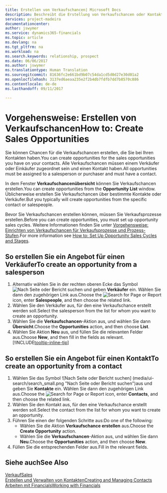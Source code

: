 ```yaml
---
title: Erstellen von Verkaufschancen| Microsoft Docs
description: Beschreibt die Erstellung von Verkaufschancen oder Kontakten in Financials.
services: project-madeira
documentationcenter: 
author: jswymer
ms.service: dynamics365-financials
ms.topic: article
ms.devlang: na
ms.tgt_pltfrm: na
ms.workload: na
ms.search.keywords: relationship, prospect
ms.date: 06/06/2017
ms.author: jswymer
ms.translationtype: Human Translation
ms.sourcegitcommit: 81636fc2e661bd9b07c54da1cd5d0d27e30d01a2
ms.openlocfilehash: 3137ed6aeaa235e2f2b4db7fdfb7dd7b8570c886
ms.contentlocale: de-de
ms.lasthandoff: 09/11/2017

---
```

# <a name="how-to-create-sales-opportunities"></a><span data-ttu-id="9c473-103">Vorgehensweise: Erstellen von Verkaufschancen</span><span class="sxs-lookup"><span data-stu-id="9c473-103">How to: Create Sales Opportunities</span></span>
<span data-ttu-id="9c473-104">Sie können Chancen für die Verkaufschancen erstellen, die Sie bei Ihren Kontakten haben.</span><span class="sxs-lookup"><span data-stu-id="9c473-104">You can create opportunities for the sales opportunities you have on your contacts.</span></span> <span data-ttu-id="9c473-105">Alle Verkaufschancen müssen einem Verkäufer oder Einkäufer zugeordnet sein und einen Kontakt haben.</span><span class="sxs-lookup"><span data-stu-id="9c473-105">All opportunities must be assigned to a salesperson or purchaser and must have a contact.</span></span>

<span data-ttu-id="9c473-106">In dem Fenster **Verkaufschancenübersicht** können Sie Verkaufschancen erstellen.</span><span class="sxs-lookup"><span data-stu-id="9c473-106">You can create opportunities from the **Opportunity List** window.</span></span> <span data-ttu-id="9c473-107">Üblicherweise erstellen Sie Verkaufschancen über bestimmte Kontakte oder Verkäufer.</span><span class="sxs-lookup"><span data-stu-id="9c473-107">But you typically will create opportunities from the specific contact or salespeople.</span></span>

<span data-ttu-id="9c473-108">Bevor Sie Verkaufschancen erstellen können, müssen Sie Verkaufsprozesse erstellen.</span><span class="sxs-lookup"><span data-stu-id="9c473-108">Before you can create opportunities, you must set up opportunity sales cycles.</span></span> <span data-ttu-id="9c473-109">Weitere Informationen finden Sie unter [Vorgehensweise: Einrichten von Verkaufschancen für Verkaufsprozesse und Prozess-Stufen](marketing-how-setup-opportunity-sales-cycles-stages.md).</span><span class="sxs-lookup"><span data-stu-id="9c473-109">For more information see [How to: Set Up Opportunity Sales Cycles and Stages](marketing-how-setup-opportunity-sales-cycles-stages.md).</span></span>

## <a name="to-create-an-opportunity-from-a-salesperson"></a><span data-ttu-id="9c473-110">So erstellen Sie ein Angebot für einen Verkäufer</span><span class="sxs-lookup"><span data-stu-id="9c473-110">To create an opportunity from a salesperson</span></span>
1. <span data-ttu-id="9c473-111">Alternativ wählen Sie in der rechten oberen Ecke das Symbol ![Nach Seite oder Bericht suchen](media/ui-search/search_small.png "Nach Seite oder Bericht suchen") und geben **Verkäufer** ein. Wählen Sie dann den zugehörigen Link aus.</span><span class="sxs-lookup"><span data-stu-id="9c473-111">Choose the ![Search for Page or Report](media/ui-search/search_small.png "Search for Page or Report icon") icon, enter **Salespeople**, and then choose the related link.</span></span>
2. <span data-ttu-id="9c473-112">Wählen Sie den Verkäufer aus, für den eine Verkaufschance erstellt werden soll.</span><span class="sxs-lookup"><span data-stu-id="9c473-112">Select the salesperson from the list for whom you want to create an opportunity.</span></span>
3. <span data-ttu-id="9c473-113">Wählen Sie die **Verkaufschancen**-Aktion aus, und wählen Sie dann **Übersicht**.</span><span class="sxs-lookup"><span data-stu-id="9c473-113">Choose the **Opportunities** action, and then choose **List**.</span></span>
4. <span data-ttu-id="9c473-114">Wählen Sie Aktion **Neu** aus, und füllen Sie die relevanten Felder aus.</span><span class="sxs-lookup"><span data-stu-id="9c473-114">Choose **New**, and then fill in the fields as relevant.</span></span> [!INCLUDE[tooltip-inline-tip](includes/tooltip-inline-tip_md.md)]  



## <a name="to-create-an-opportunity-from-a-contact"></a><span data-ttu-id="9c473-115">So erstellen Sie ein Angebot für einen Kontakt</span><span class="sxs-lookup"><span data-stu-id="9c473-115">To create an opportunity from a contact</span></span>
1. <span data-ttu-id="9c473-116">Wählen Sie das Symbol ![Nach Seite oder Bericht suchen] (media/ui-search/search_small.png "Nach Seite oder Bericht suchen")aus und geben Sie **Kontakte** ein. Wählen Sie dann den zugehörigen Link aus.</span><span class="sxs-lookup"><span data-stu-id="9c473-116">Choose the ![Search for Page or Report](media/ui-search/search_small.png "Search for Page or Report icon") icon, enter **Contacts**, and then choose the related link.</span></span>
2. <span data-ttu-id="9c473-117">Wählen Sie den Kontakt aus, für den eine Verkaufschance erstellt werden soll.</span><span class="sxs-lookup"><span data-stu-id="9c473-117">Select the contact from the list for whom you want to create an opportunity.</span></span>
3. <span data-ttu-id="9c473-118">Führen Sie einen der folgenden Schritte aus:</span><span class="sxs-lookup"><span data-stu-id="9c473-118">Do one of the following:</span></span>
   * <span data-ttu-id="9c473-119">Wählen Sie die Aktion **Verkaufschance erstellen** aus.</span><span class="sxs-lookup"><span data-stu-id="9c473-119">Choose the **Create Opportunity** action.</span></span>
   * <span data-ttu-id="9c473-120">Wählen Sie die **Verkaufschancen**-Aktion aus, und wählen Sie dann **Neu**.</span><span class="sxs-lookup"><span data-stu-id="9c473-120">Choose the  **Opportunities** action, and then choose **New**.</span></span>
4. <span data-ttu-id="9c473-121">Füllen Sie die entsprechenden Felder aus.</span><span class="sxs-lookup"><span data-stu-id="9c473-121">Fill in the relevant fields.</span></span>

## <a name="see-also"></a><span data-ttu-id="9c473-122">Siehe auch</span><span class="sxs-lookup"><span data-stu-id="9c473-122">See Also</span></span>
[<span data-ttu-id="9c473-123">Verkauf</span><span class="sxs-lookup"><span data-stu-id="9c473-123">Sales</span></span>](sales-manage-sales.md)  
[<span data-ttu-id="9c473-124">Erstellen und Verwalten von Kontakten</span><span class="sxs-lookup"><span data-stu-id="9c473-124">Creating and Managing Contacts</span></span>](marketing-contacts.md)  
[<span data-ttu-id="9c473-125">Arbeiten mit Financials</span><span class="sxs-lookup"><span data-stu-id="9c473-125">Working with Financials</span></span>](ui-work-product.md)

